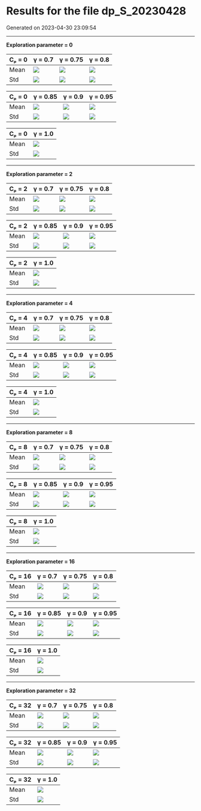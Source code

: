 # Results for the file dp_S_20230428 

Generated on 2023-04-30 23:09:54

---

**Exploration parameter = 0**

| Cₚ = 0| γ = 0.7 | γ = 0.75 | γ = 0.8 | 
| --- | --- | --- | --- | 
| Mean | ![](fig/dp_S/mean_g_0.7_cp_0.png) | ![](fig/dp_S/mean_g_0.75_cp_0.png) | ![](fig/dp_S/mean_g_0.8_cp_0.png) | 
| Std | ![](fig/dp_S/std_g_0.7_cp_0.png) | ![](fig/dp_S/std_g_0.75_cp_0.png) | ![](fig/dp_S/std_g_0.8_cp_0.png) | 

| Cₚ = 0| γ = 0.85 | γ = 0.9 | γ = 0.95 | 
| --- | --- | --- | --- | 
| Mean | ![](fig/dp_S/mean_g_0.85_cp_0.png) | ![](fig/dp_S/mean_g_0.9_cp_0.png) | ![](fig/dp_S/mean_g_0.95_cp_0.png) | 
| Std | ![](fig/dp_S/std_g_0.85_cp_0.png) | ![](fig/dp_S/std_g_0.9_cp_0.png) | ![](fig/dp_S/std_g_0.95_cp_0.png) | 

| Cₚ = 0| γ = 1.0 | 
| --- | --- | 
| Mean | ![](fig/dp_S/mean_g_1.0_cp_0.png) | 
| Std | ![](fig/dp_S/std_g_1.0_cp_0.png) | 

---

**Exploration parameter = 2**

| Cₚ = 2| γ = 0.7 | γ = 0.75 | γ = 0.8 | 
| --- | --- | --- | --- | 
| Mean | ![](fig/dp_S/mean_g_0.7_cp_2.png) | ![](fig/dp_S/mean_g_0.75_cp_2.png) | ![](fig/dp_S/mean_g_0.8_cp_2.png) | 
| Std | ![](fig/dp_S/std_g_0.7_cp_2.png) | ![](fig/dp_S/std_g_0.75_cp_2.png) | ![](fig/dp_S/std_g_0.8_cp_2.png) | 

| Cₚ = 2| γ = 0.85 | γ = 0.9 | γ = 0.95 | 
| --- | --- | --- | --- | 
| Mean | ![](fig/dp_S/mean_g_0.85_cp_2.png) | ![](fig/dp_S/mean_g_0.9_cp_2.png) | ![](fig/dp_S/mean_g_0.95_cp_2.png) | 
| Std | ![](fig/dp_S/std_g_0.85_cp_2.png) | ![](fig/dp_S/std_g_0.9_cp_2.png) | ![](fig/dp_S/std_g_0.95_cp_2.png) | 

| Cₚ = 2| γ = 1.0 | 
| --- | --- | 
| Mean | ![](fig/dp_S/mean_g_1.0_cp_2.png) | 
| Std | ![](fig/dp_S/std_g_1.0_cp_2.png) | 

---

**Exploration parameter = 4**

| Cₚ = 4| γ = 0.7 | γ = 0.75 | γ = 0.8 | 
| --- | --- | --- | --- | 
| Mean | ![](fig/dp_S/mean_g_0.7_cp_4.png) | ![](fig/dp_S/mean_g_0.75_cp_4.png) | ![](fig/dp_S/mean_g_0.8_cp_4.png) | 
| Std | ![](fig/dp_S/std_g_0.7_cp_4.png) | ![](fig/dp_S/std_g_0.75_cp_4.png) | ![](fig/dp_S/std_g_0.8_cp_4.png) | 

| Cₚ = 4| γ = 0.85 | γ = 0.9 | γ = 0.95 | 
| --- | --- | --- | --- | 
| Mean | ![](fig/dp_S/mean_g_0.85_cp_4.png) | ![](fig/dp_S/mean_g_0.9_cp_4.png) | ![](fig/dp_S/mean_g_0.95_cp_4.png) | 
| Std | ![](fig/dp_S/std_g_0.85_cp_4.png) | ![](fig/dp_S/std_g_0.9_cp_4.png) | ![](fig/dp_S/std_g_0.95_cp_4.png) | 

| Cₚ = 4| γ = 1.0 | 
| --- | --- | 
| Mean | ![](fig/dp_S/mean_g_1.0_cp_4.png) | 
| Std | ![](fig/dp_S/std_g_1.0_cp_4.png) | 

---

**Exploration parameter = 8**

| Cₚ = 8| γ = 0.7 | γ = 0.75 | γ = 0.8 | 
| --- | --- | --- | --- | 
| Mean | ![](fig/dp_S/mean_g_0.7_cp_8.png) | ![](fig/dp_S/mean_g_0.75_cp_8.png) | ![](fig/dp_S/mean_g_0.8_cp_8.png) | 
| Std | ![](fig/dp_S/std_g_0.7_cp_8.png) | ![](fig/dp_S/std_g_0.75_cp_8.png) | ![](fig/dp_S/std_g_0.8_cp_8.png) | 

| Cₚ = 8| γ = 0.85 | γ = 0.9 | γ = 0.95 | 
| --- | --- | --- | --- | 
| Mean | ![](fig/dp_S/mean_g_0.85_cp_8.png) | ![](fig/dp_S/mean_g_0.9_cp_8.png) | ![](fig/dp_S/mean_g_0.95_cp_8.png) | 
| Std | ![](fig/dp_S/std_g_0.85_cp_8.png) | ![](fig/dp_S/std_g_0.9_cp_8.png) | ![](fig/dp_S/std_g_0.95_cp_8.png) | 

| Cₚ = 8| γ = 1.0 | 
| --- | --- | 
| Mean | ![](fig/dp_S/mean_g_1.0_cp_8.png) | 
| Std | ![](fig/dp_S/std_g_1.0_cp_8.png) | 

---

**Exploration parameter = 16**

| Cₚ = 16| γ = 0.7 | γ = 0.75 | γ = 0.8 | 
| --- | --- | --- | --- | 
| Mean | ![](fig/dp_S/mean_g_0.7_cp_16.png) | ![](fig/dp_S/mean_g_0.75_cp_16.png) | ![](fig/dp_S/mean_g_0.8_cp_16.png) | 
| Std | ![](fig/dp_S/std_g_0.7_cp_16.png) | ![](fig/dp_S/std_g_0.75_cp_16.png) | ![](fig/dp_S/std_g_0.8_cp_16.png) | 

| Cₚ = 16| γ = 0.85 | γ = 0.9 | γ = 0.95 | 
| --- | --- | --- | --- | 
| Mean | ![](fig/dp_S/mean_g_0.85_cp_16.png) | ![](fig/dp_S/mean_g_0.9_cp_16.png) | ![](fig/dp_S/mean_g_0.95_cp_16.png) | 
| Std | ![](fig/dp_S/std_g_0.85_cp_16.png) | ![](fig/dp_S/std_g_0.9_cp_16.png) | ![](fig/dp_S/std_g_0.95_cp_16.png) | 

| Cₚ = 16| γ = 1.0 | 
| --- | --- | 
| Mean | ![](fig/dp_S/mean_g_1.0_cp_16.png) | 
| Std | ![](fig/dp_S/std_g_1.0_cp_16.png) | 

---

**Exploration parameter = 32**

| Cₚ = 32| γ = 0.7 | γ = 0.75 | γ = 0.8 | 
| --- | --- | --- | --- | 
| Mean | ![](fig/dp_S/mean_g_0.7_cp_32.png) | ![](fig/dp_S/mean_g_0.75_cp_32.png) | ![](fig/dp_S/mean_g_0.8_cp_32.png) | 
| Std | ![](fig/dp_S/std_g_0.7_cp_32.png) | ![](fig/dp_S/std_g_0.75_cp_32.png) | ![](fig/dp_S/std_g_0.8_cp_32.png) | 

| Cₚ = 32| γ = 0.85 | γ = 0.9 | γ = 0.95 | 
| --- | --- | --- | --- | 
| Mean | ![](fig/dp_S/mean_g_0.85_cp_32.png) | ![](fig/dp_S/mean_g_0.9_cp_32.png) | ![](fig/dp_S/mean_g_0.95_cp_32.png) | 
| Std | ![](fig/dp_S/std_g_0.85_cp_32.png) | ![](fig/dp_S/std_g_0.9_cp_32.png) | ![](fig/dp_S/std_g_0.95_cp_32.png) | 

| Cₚ = 32| γ = 1.0 | 
| --- | --- | 
| Mean | ![](fig/dp_S/mean_g_1.0_cp_32.png) | 
| Std | ![](fig/dp_S/std_g_1.0_cp_32.png) | 

